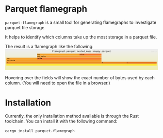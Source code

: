 # Parquet flamegraph

`parquet-flamegraph` is a small tool for generating flamegraphs to investigate parquet file storage.

It helps to identify which columns take up the most storage in a parquet file.

The result is a flamegraph like the following: <img src="./documentation/nested_maps.svg">

Hovering over the fields will show the exact number of bytes used by each column. (You will need to open the file in a browser.)

# Installation

Currently, the only installation method available is through the Rust toolchain. You can install it with the following command:

`cargo install parquet-flamegraph`

